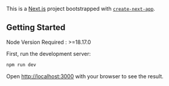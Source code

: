 This is a [Next.js](https://nextjs.org/) project bootstrapped with [`create-next-app`](https://github.com/vercel/next.js/tree/canary/packages/create-next-app).

## Getting Started

Node Version Required : >=18.17.0

First, run the development server:

```bash
npm run dev
```

Open [http://localhost:3000](http://localhost:3000) with your browser to see the result.

